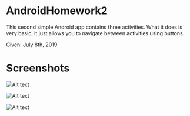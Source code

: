 # AndroidHomework2

This second simple Android app contains three activities.
What it does is very basic, it just allows you to navigate between activities
using buttons.

Given: July 8th, 2019

# Screenshots
![Alt text](/relative/Screenshots/1.PNG?raw=true "Main Activity")

![Alt text](/relative/Screenshots/2.PNG?raw=true "Middle Activity")

![Alt text](/relative/Screenshots/3.PNG?raw=true "Final Activity")

